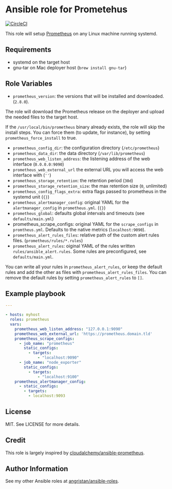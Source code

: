 # Ansible role for Prometehus

[![CircleCI](https://circleci.com/gh/angristan/ansible-prometheus.svg?style=svg)](https://circleci.com/gh/angristan/ansible-prometheus)

This role will setup [Prometheus](https://github.com/prometheus/prometheus/) on any Linux machine running systemd.

## Requirements

- systemd on the target host
- gnu-tar on Mac deployer host (`brew install gnu-tar`)

## Role Variables

- `prometheus_version`: the versions that will be installed and downloaded. (`2.8.0`).

The role will download the Prometheus release on the deployer and upload the needed files to the target host.

If the `/usr/local/bin/prometheus` binary already exists, the role will skip the install steps. You can force them (to update, for instance), by setting `prometheus_force_install` to true.

- `prometheus_config_dir`: the configuration directory (`/etc/prometheus`)
- `prometheus_data_dir`: the data directory (`/var/lib/prometheus`)
- `prometheus_web_listen_address`: the listening address of the web interface (`0.0.0.0:9090`)
- `prometheus_web_external_url` the external URL you will access the web interface with (`''`)
- `prometheus_storage_retention`: the retention period (`30d`)
- `prometheus_storage_retention_size`: the max retention size (`0`, unlimited)
- `prometheus_config_flags_extra`: extra flags passed to prometheus in the systemd unit (`{}`)
- `prometheus_alertmanager_config`: original YAML for the `alertmanager_config` in `prometheus.yml`. (`{}`)
- `prometheus_global`: defaults global intervals and timeouts (see `defaults/main.yml`)
- prometheus_scrape_configs: original YAML for the `scrape_configs` in `promtheus.yml`. Defaults to the native metrics (`localhost:9090`).
- `prometheus_alert_rules_files`: relative path of the custom alert rules files. (`prometheus/rules/*.rules`)
- `prometheus_alert_rules`: oiginal YAML of the rules written `rules/ansible_alert.rules`. Some rules are preconfigured, see `defaults/main.yml`.

You can write all your rules in `prometheus_alert_rules`, or keep the default rules and add the other as files with `prometheus_alert_rules_files`. You can remove the default rules by setting `prometheus_alert_rules` to `[]`.

## Example playbook

```yaml
---

- hosts: myhost
  roles: prometheus
  vars:
    prometheus_web_listen_address: "127.0.0.1:9090"
    prometheus_web_external_url: 'https://prometheus.domain.tld'
    prometheus_scrape_configs:
      - job_name: "prometheus"
        static_configs:
          - targets:
              - "localhost:9090"
      - job_name: "node_exporter"
        static_configs:
          - targets:
              - "localhost:9100"
    prometheus_alertmanager_config:
      - static_configs:
        - targets:
          - localhost:9093
```

## License

MIT. See LICENSE for more details.

## Credit

This role is largely inspired by [cloudalchemy/ansible-prometheus](https://github.com/cloudalchemy/ansible-prometheus).

## Author Information

See my other Ansible roles at [angristan/ansible-roles](https://github.com/angristan/ansible-roles).
